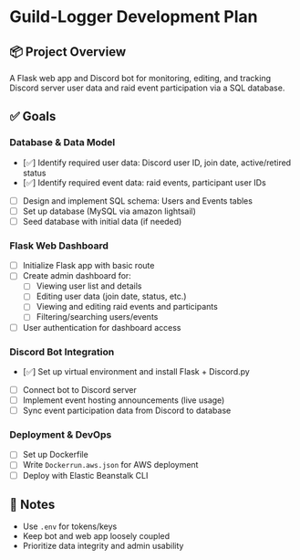 # Guild-Logger Development Plan

## 📦 Project Overview
A Flask web app and Discord bot for monitoring, editing, and tracking Discord server user data and raid event participation via a SQL database.

## ✅ Goals

### Database & Data Model
- [✅] Identify required user data: Discord user ID, join date, active/retired status
- [✅] Identify required event data: raid events, participant user IDs
- [ ] Design and implement SQL schema: Users and Events tables
- [ ] Set up database (MySQL via amazon lightsail)
- [ ] Seed database with initial data (if needed)

### Flask Web Dashboard
- [ ] Initialize Flask app with basic route
- [ ] Create admin dashboard for:
  - [ ] Viewing user list and details
  - [ ] Editing user data (join date, status, etc.)
  - [ ] Viewing and editing raid events and participants
  - [ ] Filtering/searching users/events
- [ ] User authentication for dashboard access

### Discord Bot Integration
- [✅] Set up virtual environment and install Flask + Discord.py
- [ ] Connect bot to Discord server
- [ ] Implement event hosting announcements (live usage)
- [ ] Sync event participation data from Discord to database

### Deployment & DevOps
- [ ] Set up Dockerfile
- [ ] Write `Dockerrun.aws.json` for AWS deployment
- [ ] Deploy with Elastic Beanstalk CLI

## 📌 Notes
- Use `.env` for tokens/keys
- Keep bot and web app loosely coupled
- Prioritize data integrity and admin usability